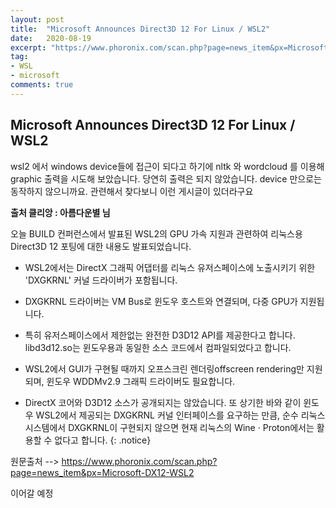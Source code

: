 ```yaml
---
layout: post
title:  "Microsoft Announces Direct3D 12 For Linux / WSL2"
date:   2020-08-19
excerpt: "https://www.phoronix.com/scan.php?page=news_item&px=Microsoft-DX12-WSL2"
tag:
- WSL 
- microsoft
comments: true
---
```


## Microsoft Announces Direct3D 12 For Linux / WSL2

wsl2 에서 windows device들에 접근이 되다고 하기에 nltk 와 wordcloud 를 이용해 graphic 출력을 시도해 보았습니다. 당연히 출력은 되지 않았습니다. device 만으로는 동작하지 않으니까요. 관련해서 찾다보니 이런 게시글이 있더라구요


**출처 클리앙 : 아름다운별 님** 

 오늘 BUILD 컨퍼런스에서 발표된 WSL2의 GPU 가속 지원과 관련하여 리눅스용 Direct3D 12 포팅에 대한 내용도 발표되었습니다.

- WSL2에서는 DirectX 그래픽 어댑터를 리눅스 유저스페이스에 노출시키기 위한 'DXGKRNL' 커널 드라이버가 포함됩니다.

- DXGKRNL 드라이버는 VM Bus로 윈도우 호스트와 연결되며, 다중 GPU가 지원됩니다.

- 특히 유저스페이스에서 제한없는 완전한 D3D12 API를 제공한다고 합니다. libd3d12.so는 윈도우용과 동일한 소스 코드에서 컴파일되었다고 합니다.

- WSL2에서 GUI가 구현될 때까지 오프스크린 렌더링offscreen rendering만 지원되며, 윈도우 WDDMv2.9 그래픽 드라이버도 필요합니다.

- DirectX 코어와 D3D12 소스가 공개되지는 않았습니다. 또 상기한 바와 같이 윈도우 WSL2에서 제공되는 DXGKRNL 커널 인터페이스를 요구하는 만큼, 순수 리눅스 시스템에서 DXGKRNL이 구현되지 않으면 현재 리눅스의 Wine · Proton에서는 활용할 수 없다고 합니다.
{: .notice}



원문출처 -->
https://www.phoronix.com/scan.php?page=news_item&px=Microsoft-DX12-WSL2


이어갈 예정


